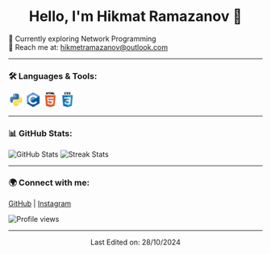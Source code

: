 <h1 align="center">Hello, I'm Hikmat Ramazanov 👋</h1>

<p align="left">
    🌱 Currently exploring Network Programming <br>
    📧 Reach me at: <a href="mailto:hikmetramazanov@outlook.com">hikmetramazanov@outlook.com</a>
</p>

<hr>

<h3 align="left">🛠️ Languages & Tools:</h3>
<p align="left">
    <code><img height="30" src="https://raw.githubusercontent.com/devicons/devicon/master/icons/python/python-original.svg" alt="Python"/></code>
    <code><img height="30" src="https://raw.githubusercontent.com/devicons/devicon/master/icons/c/c-original.svg" alt="C"/></code>
    <code><img height="30" src="https://raw.githubusercontent.com/devicons/devicon/master/icons/html5/html5-original-wordmark.svg" alt="HTML5"/></code>
    <code><img height="30" src="https://raw.githubusercontent.com/devicons/devicon/master/icons/css3/css3-original-wordmark.svg" alt="CSS3"/></code>
</p>

<hr>

<h3 align="left">📊 GitHub Stats:</h3>
<p align="left">
    <img src="https://github-readme-stats.vercel.app/api?username=RamazanovTs&show_icons=true&theme=dark" alt="GitHub Stats" />
    <img src="https://github-readme-streak-stats.herokuapp.com/?user=RamazanovTs&theme=dark" alt="Streak Stats" />
</p>

<hr>

<h3 align="left">🌍 Connect with me:</h3>
<p align="left">
    <a href="https://github.com/RamazanovTs" target="_blank">GitHub</a> | 
    <a href="https://instagram.com/hikmetrmznvv" target="_blank">Instagram</a>
</p>

<p align="left"> <img src="https://komarev.com/ghpvc/?username=RamazanovTs&label=Profile%20views&color=0e75b6&style=flat" alt="Profile views" /> </p>

<hr>

<p align="center">Last Edited on: 28/10/2024</p>
